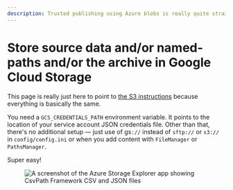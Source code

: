 ```yaml
---
description: Trusted publishing using Azure blobs is really quite straightforward.
---
```


# Store source data and/or named-paths and/or the archive in Google Cloud Storage

This page is really just here to point to [the S3 instructions](store-source-data-and-or-named-paths-and-or-the-archive-in-aws-s3.md) because everything is basically the same.&#x20;

You need a `GCS_CREDENTIALS_PATH` environment variable. It points to the location of your service account JSON credentials file. Other than that, there's no additional setup — just use of gs`://` instead of `sftp://` or `s3://` in `config/config.ini` or when you add content with `FileManager` or `PathsManager`.&#x20;

Super easy!

<figure><img src="../../../.gitbook/assets/Screenshot 2025-03-06 at 2.04.03 PM.png" alt="A screenshot of the Azure Storage Explorer app showing CsvPath Framework CSV and JSON files"><figcaption></figcaption></figure>

